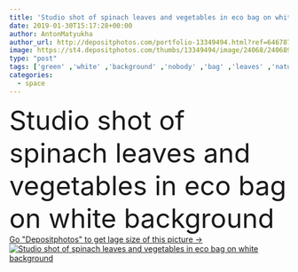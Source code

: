 ```yaml
---
title: 'Studio shot of spinach leaves and vegetables in eco bag on white background'
date: 2019-01-30T15:17:28+00:00
author: AntonMatyukha
author_url: http://depositphotos.com/portfolio-13349494.html?ref=64678756
image: https://st4.depositphotos.com/thumbs/13349494/image/24068/240689982/api_thumb_450.jpg?forcejpeg=true
type: "post"
tags: ['green' ,'white' ,'background' ,'nobody' ,'bag' ,'leaves' ,'natural' ,'food' ,'diet' ,'nutrition' ,'vegetables' ,'organic' ,'eco' ,'nutrient' ,'vegeterian' ,'nutritious' ,'chili' ,'carrots' ,'cabbage' ,'spinach' ,'broccoli' ,'leeks' ,'Healthy Eating' ,'copy space' ,'Studio Shot' ,'bell peppers' ,'healthy food' ,'cherry tomatoes' ]
categories: 
  - space
---
```

<div aling="center">
            <font size="60"> Studio shot of spinach leaves and vegetables in eco bag on white background</font>   
</div>
<div>
    <a href='https://depositphotos.com/240689982/stock-photo-studio-shot-spinach-leaves-vegetables.html?ref=64678756' target=_blank > Go "Depositphotos" to get lage size of this picture ->
        <img href='https://depositphotos.com/240689982/stock-photo-studio-shot-spinach-leaves-vegetables.html?ref=64678756' src='https://st4.depositphotos.com/13349494/24068/i/950/depositphotos_240689982-stock-photo-studio-shot-spinach-leaves-vegetables.jpg?forcejpeg=true' alt='Studio shot of spinach leaves and vegetables in eco bag on white background' >
    </a>
</div>
